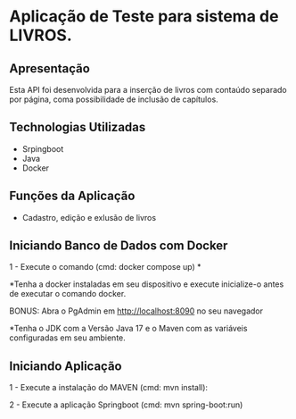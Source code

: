 
# Aplicação de Teste para sistema de LIVROS.

## Apresentação
Esta API foi desenvolvida para a inserção de livros com contaúdo separado por página, coma possibilidade de inclusão de capítulos.

## Technologias Utilizadas

* Srpingboot
* Java
* Docker


## Funções da Aplicação

* Cadastro, edição e exlusão de livros


## Iniciando Banco de Dados com Docker

1 - Execute o comando (cmd: docker compose up) *

*Tenha a docker instaladas em seu dispositivo e execute inicialize-o antes de executar o comando docker.

BONUS: Abra o PgAdmin em [http://localhost:8090](http://localhost:8090) no seu navegador


*Tenha o JDK com a Versão Java 17 e o Maven com as variáveis configuradas em seu ambiente.

## Iniciando Aplicação

1 - Execute a instalação do MAVEN (cmd: mvn install):

2 - Execute a aplicação Springboot (cmd: mvn spring-boot:run)
